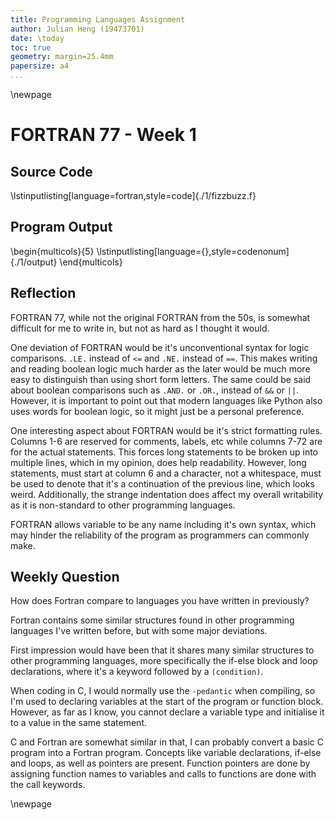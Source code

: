 ```yaml
---
title: Programming Languages Assignment
author: Julian Heng (19473701)
date: \today
toc: true
geometry: margin=25.4mm
papersize: a4
...
```



\newpage
# FORTRAN 77 - Week 1
## Source Code
\lstinputlisting[language=fortran,style=code]{./1/fizzbuzz.f}


## Program Output
\begin{multicols}{5}
\lstinputlisting[language={},style=codenonum]{./1/output}
\end{multicols}


## Reflection

FORTRAN 77, while not the original FORTRAN from the 50s, is somewhat difficult
for me to write in, but not as hard as I thought it would.

One deviation of FORTRAN would be it's unconventional syntax for logic
comparisons. `.LE.` instead of `<=` and `.NE.` instead of `==`. This makes
writing and reading boolean logic much harder as the later would be much more
easy to distinguish than using short form letters. The same could be said about
boolean comparisons such as `.AND.` or `.OR.`, instead of `&&` or `||`.
However, it is important to point out that modern languages like Python also
uses words for boolean logic, so it might just be a personal preference.

One interesting aspect about FORTRAN would be it's strict formatting rules.
Columns 1-6 are reserved for comments, labels, etc while columns 7-72 are for
the actual statements. This forces long statements to be broken up into
multiple lines, which in my opinion, does help readability. However, long
statements, must start at column 6 and a character, not a whitespace, must be
used to denote that it's a continuation of the previous line, which looks
weird. Additionally, the strange indentation does affect my overall writability
as it is non-standard to other programming languages.

FORTRAN allows variable to be any name including it's own syntax, which may
hinder the reliability of the program as programmers can commonly make.


## Weekly Question
How does Fortran compare to languages you have written in previously?

Fortran contains some similar structures found in other programming languages
I've written before, but with some major deviations.

First impression would have been that it shares many similar structures to
other programming languages, more specifically the if-else block and loop
declarations, where it's a keyword followed by a `(condition)`.

When coding in C, I would normally use the `-pedantic` when compiling, so I'm
used to declaring variables at the start of the program or function block.
However, as far as I know, you cannot declare a variable type and initialise it
to a value in the same statement.

C and Fortran are somewhat similar in that, I can probably convert a basic C
program into a Fortran program. Concepts like variable declarations, if-else
and loops, as well as pointers are present. Function pointers are done by
assigning function names to variables and calls to functions are done with the
call keywords.

\newpage
